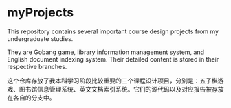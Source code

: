 # myProjects
This repository contains several important course design projects from my undergraduate studies.

They are Gobang game, library information management system, and English document indexing system. Their detailed content is stored in their respective branches.


这个仓库存放了我本科学习阶段比较重要的三个课程设计项目，分别是：五子棋游戏、图书馆信息管理系统、英文文档索引系统。它们的源代码以及对应报告被存放在各自的分支中。
